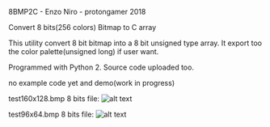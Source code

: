 8BMP2C - Enzo Niro - protongamer 2018

Convert 8 bits(256 colors) Bitmap to C array

This utility convert 8 bit bitmap into a 8 bit unsigned type array.
It export too the color palette(unsigned long) if user want.

Programmed with Python 2. Source code uploaded too.

no example code yet and demo(work in progress)


test160x128.bmp 8 bits file:
![alt text](https://raw.githubusercontent.com/protongamer/8BMP2C/master/test160x128.bmp)

test96x64.bmp 8 bits file:
![alt text](https://raw.githubusercontent.com/protongamer/8BMP2C/master/test96x64.bmp)

